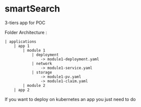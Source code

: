 # smartSearch

3-tiers app for POC

Folder Architecture :

    | applications
        | app 1
            | module 1
                | deployment
                    -> module1-deployment.yaml
                | network
                    -> module1-service.yaml
                | storage
                    -> module1-pv.yaml
                    -> module1-claim.yaml
            | module 2
        | app 2

If you want to deploy on kubernetes an app you just need to do

```